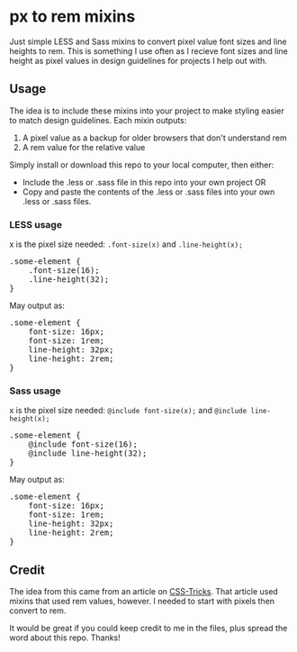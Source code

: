 <h1>px to rem mixins</h1>
<p>Just simple LESS and Sass mixins to convert pixel value font sizes and line heights to rem. This is something I use often as I recieve font sizes and line height as pixel values in design guidelines for projects I help out with.</p>

<h2>Usage</h2>
<p>The idea is to include these mixins into your project to make styling easier to match design guidelines.
Each mixin outputs:</p>
<ol>
<li>A pixel value as a backup for older browsers that don't understand rem</li>
<li>A rem value for the relative value</li>
</ol>

Simply install or download this repo to your local computer, then either:
<ul>
<li>Include the .less or .sass file in this repo into your own project OR</li>
<li>Copy and paste the contents of the .less or .sass files into your own .less or .sass files.</li>
</ul>

<h3>LESS usage</h3>
<p>x is the pixel size needed: <code>.font-size(x)</code> and <code>.line-height(x);</code></p>

<pre>
.some-element {
    .font-size(16);
    .line-height(32);
}
</pre>
<p>May output as:</p>
<pre>
.some-element {
    font-size: 16px; 
    font-size: 1rem;
    line-height: 32px; 
    line-height: 2rem;
}
</pre>

<h3>Sass usage</h3>
<p>x is the pixel size needed: <code>@include font-size(x);</code> and <code>@include line-height(x);</code></p>

<pre>
.some-element {
    @include font-size(16);
    @include line-height(32);
}
</pre>
<p>May output as:</p>
<pre>
.some-element {
    font-size: 16px; 
    font-size: 1rem;
    line-height: 32px; 
    line-height: 2rem;
}
</pre>

<h2>Credit</h2>
<p>The idea from this came from an article on <a href="http://css-tricks.com/snippets/css/less-mixin-for-rem-font-sizing/">CSS-Tricks</a>. That article used mixins that used rem values, however. I needed to start with pixels then convert to rem.
<p>It would be great if you could keep credit to me in the files, plus spread the word about this repo. Thanks!</p>
